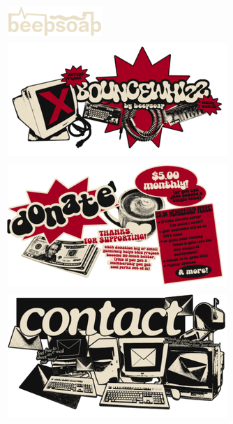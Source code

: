 <a href="https://beepsoap.org" target="_blank"><img src="https://github.com/BeepSoap/BeepSoap.github.io/blob/main/beepsoap%20EAE0C8.png?raw=true" style="height: 68px !important;width: 217px !important;" >

![long banner](https://github.com/BeepSoap/BeepSoap.github.io/blob/main/site%20images/long%20banner%203.png?raw=true)

<a href="https://beepsoap.org/donate" target="_blank"><img src="https://github.com/BeepSoap/BeepSoap.github.io/blob/main/site%20images/donate%20banner%203.png?raw=true">

![contact us!](https://github.com/BeepSoap/BeepSoap.github.io/blob/main/site%20images/contact%20us!.png?raw=true)

